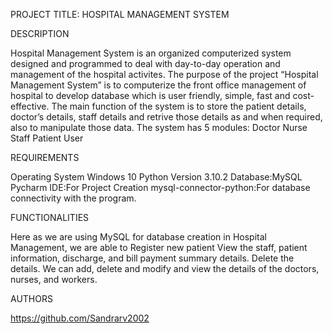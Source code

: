PROJECT TITLE: HOSPITAL MANAGEMENT SYSTEM

DESCRIPTION

Hospital Management System is an organized computerized system designed and programmed to deal with day-to-day operation and management of the hospital activites. The purpose of the project “Hospital Management System” is to computerize the front office management of hospital to develop database which is user friendly, simple, fast and cost-effective. The main function of the system is to store the patient details, doctor’s details, staff details and retrive those details as and when required, also to manipulate those data.
The system has 5 modules:
Doctor
Nurse
Staff
Patient
User


REQUIREMENTS

Operating System	Windows 10
Python Version	3.10.2
Database:MySQL
Pycharm IDE:For Project Creation
mysql-connector-python:For database connectivity with the program.


FUNCTIONALITIES

Here as we are using MySQL for database creation in Hospital Management, we are able to
Register new patient
View the staff, patient information, discharge, and bill payment summary details.
Delete the details.
We can add, delete and modify and view the details of the doctors, nurses, and workers.

AUTHORS

https://github.com/Sandrarv2002
